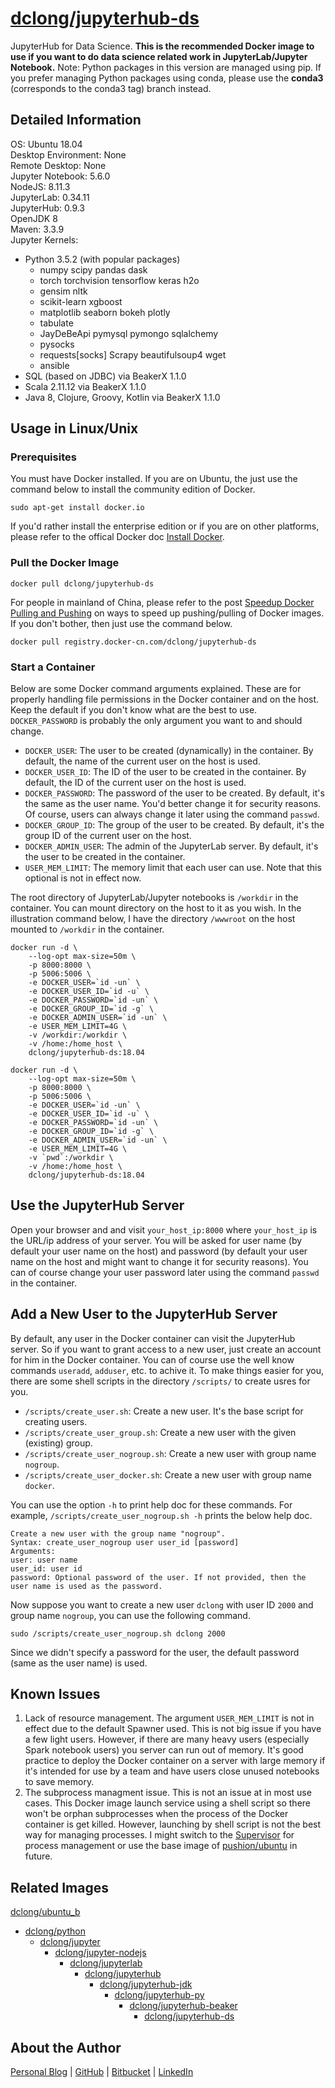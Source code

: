 # [dclong/jupyterhub-ds](https://hub.docker.com/r/dclong/jupyterhub-ds/)

JupyterHub for Data Science.
**This is the recommended Docker image to use
if you want to do data science related work in JupyterLab/Jupyter Notebook.**
Note: Python packages in this version are managed using pip.
If you prefer managing Python packages using conda, 
please use the **conda3** (corresponds to the conda3 tag) branch instead.

## Detailed Information

OS: Ubuntu 18.04  
Desktop Environment: None  
Remote Desktop: None  
Jupyter Notebook: 5.6.0  
NodeJS: 8.11.3  
JupyterLab: 0.34.11  
JupyterHub: 0.9.3  
OpenJDK 8  
Maven: 3.3.9  
Jupyter Kernels:  
- Python 3.5.2 (with popular packages)  
    + numpy scipy pandas dask  
    + torch torchvision tensorflow keras h2o  
    + gensim nltk  
    + scikit-learn xgboost  
    + matplotlib seaborn bokeh plotly  
    + tabulate  
    + JayDeBeApi pymysql pymongo sqlalchemy  
    + pysocks  
    + requests[socks] Scrapy beautifulsoup4 wget  
    + ansible
- SQL (based on JDBC) via BeakerX 1.1.0
- Scala 2.11.12 via BeakerX 1.1.0
- Java 8, Clojure, Groovy, Kotlin via BeakerX 1.1.0

## Usage in Linux/Unix

### Prerequisites
You must have Docker installed.
If you are on Ubuntu,
the just use the command below to install the community edition of Docker.
```
sudo apt-get install docker.io
```
If you'd rather install the enterprise edition
or if you are on other platforms,
please refer to the offical Docker doc [Install Docker](https://docs.docker.com/install/).

### Pull the Docker Image
```
docker pull dclong/jupyterhub-ds
```
For people in mainland of China,
please refer to the post
[Speedup Docker Pulling and Pushing](http://www.legendu.net/en/blog/speedup-docker-pulling-and-pushing/)
on ways to speed up pushing/pulling of Docker images.
If you don't bother,
then just use the command below.
```
docker pull registry.docker-cn.com/dclong/jupyterhub-ds
```

### Start a Container

Below are some Docker command arguments explained.
These are for properly handling file permissions in the Docker container and on the host.
Keep the default if you don't know what are the best to use.
`DOCKER_PASSWORD` is probably the only argument you want to and should change.

- `DOCKER_USER`: The user to be created (dynamically) in the container.
    By default, the name of the current user on the host is used.
- `DOCKER_USER_ID`: The ID of the user to be created in the container.
    By default, the ID of the current user on the host is used.
- `DOCKER_PASSWORD`: The password of the user to be created.
    By default, it's the same as the user name.
    You'd better change it for security reasons.
    Of course, users can always change it later using the command `passwd`.
- `DOCKER_GROUP_ID`: The group of the user to be created.
    By default, it's the group ID of the current user on the host.
- `DOCKER_ADMIN_USER`: The admin of the JupyterLab server.
    By default, it's the user to be created in the container.
- `USER_MEM_LIMIT`: The memory limit that each user can use.
    Note that this optional is not in effect now.

The root directory of JupyterLab/Jupyter notebooks is `/workdir` in the container.
You can mount directory on the host to it as you wish.
In the illustration command below,
I have the directory `/wwwroot` on the host mounted to `/workdir` in the container.

```
docker run -d \
    --log-opt max-size=50m \
    -p 8000:8000 \
    -p 5006:5006 \
    -e DOCKER_USER=`id -un` \
    -e DOCKER_USER_ID=`id -u` \
    -e DOCKER_PASSWORD=`id -un` \
    -e DOCKER_GROUP_ID=`id -g` \
    -e DOCKER_ADMIN_USER=`id -un` \
    -e USER_MEM_LIMIT=4G \
    -v /workdir:/workdir \
    -v /home:/home_host \
    dclong/jupyterhub-ds:18.04
```
```
docker run -d \
    --log-opt max-size=50m \
    -p 8000:8000 \
    -p 5006:5006 \
    -e DOCKER_USER=`id -un` \
    -e DOCKER_USER_ID=`id -u` \
    -e DOCKER_PASSWORD=`id -un` \
    -e DOCKER_GROUP_ID=`id -g` \
    -e DOCKER_ADMIN_USER=`id -un` \
    -e USER_MEM_LIMIT=4G \
    -v `pwd`:/workdir \
    -v /home:/home_host \
    dclong/jupyterhub-ds:18.04
```
## Use the JupyterHub Server

Open your browser and and visit `your_host_ip:8000`
where `your_host_ip` is the URL/ip address of your server.
You will be asked for user name (by default your user name on the host)
and password (by default your user name on the host and might want to change it for security reasons).
You can of course change your user password later
using the command `passwd` in the container.  

## Add a New User to the JupyterHub Server

By default,
any user in the Docker container can visit the JupyterHub server.
So if you want to grant access to a new user,
just create an account for him in the Docker container.
You can of course use the well know commands `useradd`, `adduser`, etc. to achive it.
To make things easier for you,
there are some shell scripts in the directory `/scripts/` to create usres for you.

- `/scripts/create_user.sh`: Create a new user. It's the base script for creating users.
- `/scripts/create_user_group.sh`: Create a new user with the given (existing) group.
- `/scripts/create_user_nogroup.sh`: Create a new user with group name `nogroup`.
- `/scripts/create_user_docker.sh`: Create a new user with group name `docker`.

You can use the option `-h` to print help doc for these commands.
For example, `/scripts/create_user_nogroup.sh -h` prints the below help doc.
```
Create a new user with the group name "nogroup".
Syntax: create_user_nogroup user user_id [password]
Arguments:
user: user name
user_id: user id
password: Optional password of the user. If not provided, then the user name is used as the password.
```
Now suppose you want to create a new user `dclong` with user ID `2000` and group name `nogroup`,
you can use the following command.
```
sudo /scripts/create_user_nogroup.sh dclong 2000
```
Since we didn't specify a password for the user,
the default password (same as the user name) is used.

## Known Issues

1. Lack of resource management.
    The argument `USER_MEM_LIMIT` is not in effect due to the default Spawner used.
    This is not big issue if you have a few light users.
    However,
    if there are many heavy users (especially Spark notebook users) you server can run out of memory.
    It's good practice to deploy the Docker container on a server with large memory
    if it's intended for use by a team
    and have users close unused notebooks to save memory.  
2. The subprocess managment issue.
    This is not an issue at in most use cases.
    This Docker image launch service using a shell script
    so there won't be orphan subprocesses
    when the process of the Docker container is get killed.
    However, launching by shell script is not the best way for managing processes.
    I might switch to the [Supervisor](https://github.com/Supervisor/supervisor) for process management
    or use the base image of [pushion/ubuntu](https://github.com/phusion/baseimage-docker) in future.

## Related Images

[dclong/ubuntu_b](https://hub.docker.com/r/dclong/ubuntu_b/)

- [dclong/python](https://hub.docker.com/r/dclong/conda/)
    - [dclong/jupyter](https://hub.docker.com/r/dclong/jupyter/)
        - [dclong/jupyter-nodejs](https://hub.docker.com/r/dclong/jupyter-nodejs/)
            - [dclong/jupyterlab](https://hub.docker.com/r/dclong/jupyterlab)
                - [dclong/jupyterhub](https://hub.docker.com/r/dclong/jupyterhub/)
                    - [dclong/jupyterhub-jdk](https://hub.docker.com/r/dclong/jupyterhub-jdk/)
                        - [dclong/jupyterhub-py](https://hub.docker.com/r/dclong/jupyterhub-py/)
                            - [dclong/jupyterhub-beaker](https://hub.docker.com/r/dclong/jupyterhub-beakerx/)
                                - [dclong/jupyterhub-ds](https://hub.docker.com/r/dclong/jupyterhub-ds/)

## About the Author

[Personal Blog](http://www.legendu.net)   |   [GitHub](https://github.com/dclong)   |   [Bitbucket](https://bitbucket.org/dclong/)   |   [LinkedIn](http://www.linkedin.com/in/ben-chuanlong-du-1239b221/)
